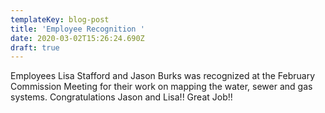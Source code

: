 ```yaml
---
templateKey: blog-post
title: 'Employee Recognition '
date: 2020-03-02T15:26:24.690Z
draft: true
---
```

Employees Lisa Stafford and Jason Burks was recognized at the February Commission Meeting for their work on mapping the water, sewer and gas systems.  Congratulations Jason and Lisa!! Great Job!!
